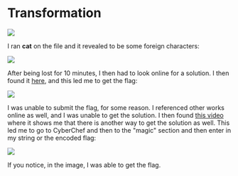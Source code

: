 # Transformation

![](../../.gitbook/assets/image%20%2859%29.png)

I ran **cat** on the file and it revealed to be some foreign characters:

![](../../.gitbook/assets/image%20%2874%29.png)

After being lost for 10 minutes, I then had to look online for a solution. I then found it [here](https://github.com/xnomas/PicoCTF-2021-Writeups/blob/main/Transformation/README.md), and this led me to get the flag:

![](../../.gitbook/assets/image%20%2860%29.png)

I was unable to submit the flag, for some reason. I referenced other works online as well, and I was unable to get the solution. I then found [this video](https://www.youtube.com/watch?v=wNc7tVWBYgk) where it shows me that there is another way to get the solution as well. This led me to go to CyberChef and then to the "magic" section and then enter in my string or the encoded flag:

![](../../.gitbook/assets/image%20%2870%29.png)

If you notice, in the image, I was able to get the flag.

